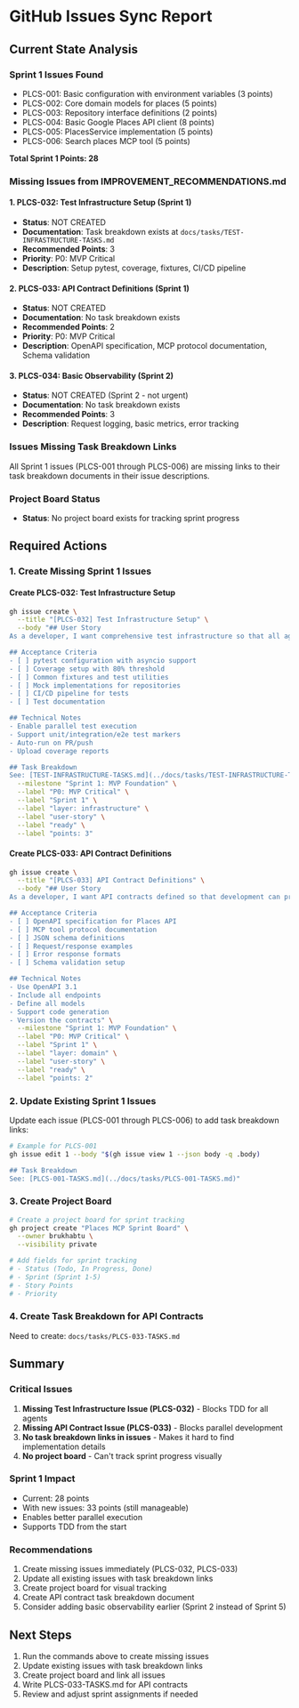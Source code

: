 # GitHub Issues Sync Report

## Current State Analysis

### Sprint 1 Issues Found
- PLCS-001: Basic configuration with environment variables (3 points)
- PLCS-002: Core domain models for places (5 points) 
- PLCS-003: Repository interface definitions (2 points)
- PLCS-004: Basic Google Places API client (8 points)
- PLCS-005: PlacesService implementation (5 points)
- PLCS-006: Search places MCP tool (5 points)

**Total Sprint 1 Points: 28**

### Missing Issues from IMPROVEMENT_RECOMMENDATIONS.md

#### 1. PLCS-032: Test Infrastructure Setup (Sprint 1)
- **Status**: NOT CREATED
- **Documentation**: Task breakdown exists at `docs/tasks/TEST-INFRASTRUCTURE-TASKS.md`
- **Recommended Points**: 3
- **Priority**: P0: MVP Critical
- **Description**: Setup pytest, coverage, fixtures, CI/CD pipeline

#### 2. PLCS-033: API Contract Definitions (Sprint 1)
- **Status**: NOT CREATED
- **Documentation**: No task breakdown exists
- **Recommended Points**: 2
- **Priority**: P0: MVP Critical
- **Description**: OpenAPI specification, MCP protocol documentation, Schema validation

#### 3. PLCS-034: Basic Observability (Sprint 2)
- **Status**: NOT CREATED (Sprint 2 - not urgent)
- **Documentation**: No task breakdown exists
- **Recommended Points**: 3
- **Description**: Request logging, basic metrics, error tracking

### Issues Missing Task Breakdown Links

All Sprint 1 issues (PLCS-001 through PLCS-006) are missing links to their task breakdown documents in their issue descriptions.

### Project Board Status
- **Status**: No project board exists for tracking sprint progress

## Required Actions

### 1. Create Missing Sprint 1 Issues

#### Create PLCS-032: Test Infrastructure Setup
```bash
gh issue create \
  --title "[PLCS-032] Test Infrastructure Setup" \
  --body "## User Story
As a developer, I want comprehensive test infrastructure so that all agents can follow TDD

## Acceptance Criteria
- [ ] pytest configuration with asyncio support
- [ ] Coverage setup with 80% threshold
- [ ] Common fixtures and test utilities
- [ ] Mock implementations for repositories
- [ ] CI/CD pipeline for tests
- [ ] Test documentation

## Technical Notes
- Enable parallel test execution
- Support unit/integration/e2e test markers
- Auto-run on PR/push
- Upload coverage reports

## Task Breakdown
See: [TEST-INFRASTRUCTURE-TASKS.md](../docs/tasks/TEST-INFRASTRUCTURE-TASKS.md)" \
  --milestone "Sprint 1: MVP Foundation" \
  --label "P0: MVP Critical" \
  --label "Sprint 1" \
  --label "layer: infrastructure" \
  --label "user-story" \
  --label "ready" \
  --label "points: 3"
```

#### Create PLCS-033: API Contract Definitions
```bash
gh issue create \
  --title "[PLCS-033] API Contract Definitions" \
  --body "## User Story
As a developer, I want API contracts defined so that development can proceed in parallel

## Acceptance Criteria
- [ ] OpenAPI specification for Places API
- [ ] MCP tool protocol documentation
- [ ] JSON schema definitions
- [ ] Request/response examples
- [ ] Error response formats
- [ ] Schema validation setup

## Technical Notes
- Use OpenAPI 3.1
- Include all endpoints
- Define all models
- Support code generation
- Version the contracts" \
  --milestone "Sprint 1: MVP Foundation" \
  --label "P0: MVP Critical" \
  --label "Sprint 1" \
  --label "layer: domain" \
  --label "user-story" \
  --label "ready" \
  --label "points: 2"
```

### 2. Update Existing Sprint 1 Issues

Update each issue (PLCS-001 through PLCS-006) to add task breakdown links:

```bash
# Example for PLCS-001
gh issue edit 1 --body "$(gh issue view 1 --json body -q .body)

## Task Breakdown
See: [PLCS-001-TASKS.md](../docs/tasks/PLCS-001-TASKS.md)"
```

### 3. Create Project Board

```bash
# Create a project board for sprint tracking
gh project create "Places MCP Sprint Board" \
  --owner brukhabtu \
  --visibility private

# Add fields for sprint tracking
# - Status (Todo, In Progress, Done)
# - Sprint (Sprint 1-5)
# - Story Points
# - Priority
```

### 4. Create Task Breakdown for API Contracts

Need to create: `docs/tasks/PLCS-033-TASKS.md`

## Summary

### Critical Issues
1. **Missing Test Infrastructure Issue (PLCS-032)** - Blocks TDD for all agents
2. **Missing API Contract Issue (PLCS-033)** - Blocks parallel development
3. **No task breakdown links in issues** - Makes it hard to find implementation details
4. **No project board** - Can't track sprint progress visually

### Sprint 1 Impact
- Current: 28 points
- With new issues: 33 points (still manageable)
- Enables better parallel execution
- Supports TDD from the start

### Recommendations
1. Create missing issues immediately (PLCS-032, PLCS-033)
2. Update all existing issues with task breakdown links
3. Create project board for visual tracking
4. Create API contract task breakdown document
5. Consider adding basic observability earlier (Sprint 2 instead of Sprint 5)

## Next Steps
1. Run the commands above to create missing issues
2. Update existing issues with task breakdown links
3. Create project board and link all issues
4. Write PLCS-033-TASKS.md for API contracts
5. Review and adjust sprint assignments if needed